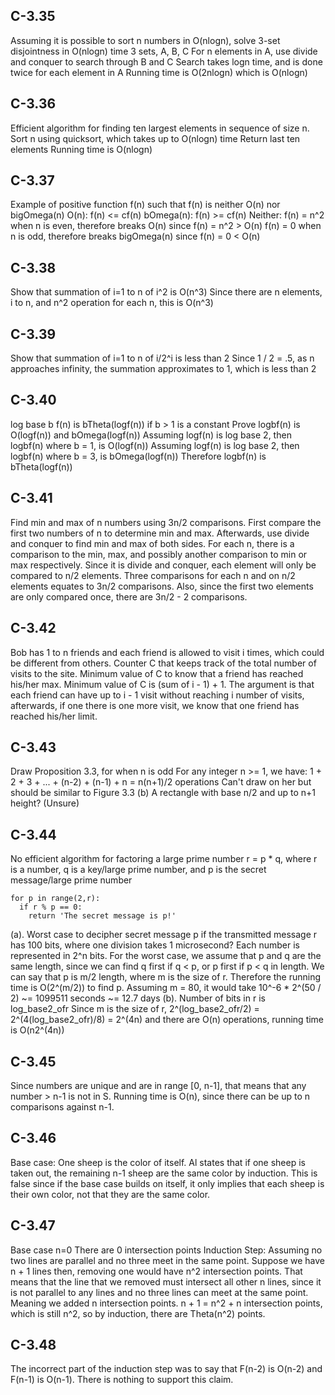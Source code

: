 ## C-3.35
Assuming it is possible to sort n numbers in O(nlogn), solve 3-set disjointness in O(nlogn) time
3 sets, A, B, C
For n elements in A, use divide and conquer to search through B and C
Search takes logn time, and is done twice for each element in A
Running time is O(2nlogn) which is O(nlogn)

## C-3.36
Efficient algorithm for finding ten largest elements in sequence of size n.
Sort n using quicksort, which takes up to O(nlogn) time
Return last ten elements
Running time is O(nlogn)

## C-3.37
Example of positive function f(n) such that f(n) is neither O(n) nor bigOmega(n)
O(n): f(n) <= cf(n)
bOmega(n): f(n) >= cf(n)
Neither: f(n) = n^2 when n is even, therefore breaks O(n) since f(n) = n^2 > O(n)
         f(n) = 0 when n is odd, therefore breaks bigOmega(n) since f(n) = 0 < O(n)

## C-3.38
Show that summation of i=1 to n of i^2 is O(n^3)
Since there are n elements, i to n, and n^2 operation for each n, this is O(n^3)

## C-3.39
Show that summation of i=1 to n of i/2^i is less than 2
Since 1 / 2 = .5, as n approaches infinity, the summation approximates to 1, which is less than 2

## C-3.40
log base b f(n) is bTheta(logf(n)) if b > 1 is a constant
Prove logbf(n) is O(logf(n)) and bOmega(logf(n))
Assuming logf(n) is log base 2, then logbf(n) where b = 1, is O(logf(n))
Assuming logf(n) is log base 2, then logbf(n) where b = 3, is bOmega(logf(n))
Therefore logbf(n) is bTheta(logf(n))

## C-3.41
Find min and max of n numbers using 3n/2 comparisons.
First compare the first two numbers of n to determine min and max.
Afterwards, use divide and conquer to find min and max of both sides.
For each n, there is a comparison to the min, max, and possibly another comparison to min or max respectively.
Since it is divide and conquer, each element will only be compared to n/2 elements.
Three comparisons for each n and on n/2 elements equates to 3n/2 comparisons.
Also, since the first two elements are only compared once, there are 3n/2 - 2 comparisons.

## C-3.42
Bob has 1 to n friends and each friend is allowed to visit i times, which could be different from others.
Counter C that keeps track of the total number of visits to the site. Minimum value of C to know that
a friend has reached his/her max.
Minimum value of C is (sum of i - 1) + 1.
The argument is that each friend can have up to i - 1 visit without reaching i number of visits, afterwards, if
one there is one more visit, we know that one friend has reached his/her limit.

## C-3.43
Draw Proposition 3.3, for when n is odd
For any integer n >= 1, we have:
1 + 2 + 3 + ... + (n-2) + (n-1) + n = n(n+1)/2 operations
Can't draw on her but should be similar to Figure 3.3 (b)
A rectangle with base n/2 and up to n+1 height? (Unsure)

## C-3.44
No efficient algorithm for factoring a large prime number
r = p * q, where r is a number, q is a key/large prime number, and p is the secret message/large prime number
```
for p in range(2,r):
  if r % p == 0:
    return 'The secret message is p!'
```
(a). Worst case to decipher secret message p if the transmitted message r has 100 bits,
where one division takes 1 microsecond?
Each number is represented in 2^n bits. For the worst case, we assume that p and q are the same length, since we can
find q first if q < p, or p first if p < q in length. We can say that p is m/2 length, where m is the size of r.
Therefore the running time is O(2^(m/2)) to find p.
Assuming m = 80, it would take 10^-6 * 2^(50 / 2) ~= 1099511 seconds ~= 12.7 days
(b). Number of bits in r is log_base2_ofr
Since m is the size of r, 2^(log_base2_ofr/2) = 2^(4(log_base2_ofr)/8) = 2^(4n)
and there are O(n) operations, running time is O(n2^(4n))

## C-3.45
Since numbers are unique and are in range [0, n-1], that means that any number > n-1 is not in S.
Running time is O(n), since there can be up to n comparisons against n-1.

## C-3.46
Base case: One sheep is the color of itself.
Al states that if one sheep is taken out, the remaining n-1 sheep are the same color by induction. This is false
since if the base case builds on itself, it only implies that each sheep is their own color, not that they are the
same color.

## C-3.47
Base case n=0
There are 0 intersection points
Induction Step:
Assuming no two lines are parallel and no three meet in the same point. Suppose we have n + 1 lines then, removing one
would have n^2 intersection points. That means that the line that we removed must intersect all other n lines, since
it is not parallel to any lines and no three lines can meet at the same point. Meaning we added n intersection points.
n + 1 = n^2 + n intersection points, which is still n^2, so by induction, there are Theta(n^2) points.

## C-3.48
The incorrect part of the induction step was to say that F(n-2) is O(n-2) and F(n-1) is O(n-1). There is nothing to
support this claim.
